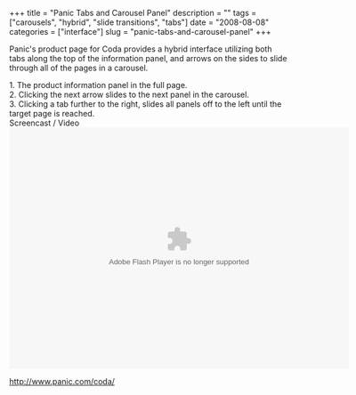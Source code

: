 +++
title = "Panic Tabs and Carousel Panel"
description = ""
tags = ["carousels", "hybrid", "slide transitions", "tabs"]
date = "2008-08-08"
categories = ["interface"]
slug = "panic-tabs-and-carousel-panel"
+++


<p>Panic's product page for Coda provides a hybrid interface utilizing both tabs along the top of the information panel, and arrows on the sides to slide through all of the pages in a carousel.</p>
<div id="screens-full" class="clear"><div class="caption">1. The product information panel in the full page.</div><div class="fullimg clear"><a href="/media/interface/panic-tab-carousel-1.png" class="group" rel="group" title="1. The product information panel in the full page."><img src="/media/interface/panic-tab-carousel-1.png" alt="" class="img-responsive"></a></div></div><div id="screens-full" class="clear"><div class="caption">2. Clicking the next arrow slides to the next panel in the carousel.</div><div class="fullimg clear"><a href="/media/interface/panic-tab-carousel-2.png" class="group" rel="group" title="2. Clicking the next arrow slides to the next panel in the carousel."><img src="/media/interface/panic-tab-carousel-2.png" alt="" class="img-responsive"></a></div></div><div id="screens-full" class="clear"><div class="caption">3. Clicking a tab further to the right, slides all panels off to the left until the target page is reached.</div><div class="fullimg clear"><a href="/media/interface/panic-tab-carousel-3.png" class="group" rel="group" title="3. Clicking a tab further to the right, slides all panels off to the left until the target page is r..."><img src="/media/interface/panic-tab-carousel-3.png" alt="" class="img-responsive"></a></div></div><div class="video"><div class="caption aptureNoAutolink">Screencast / Video</div><div class="video-object"><embed src="http://blip.tv/play/AceKDAA" type="application/x-shockwave-flash" width="610" height="434" allowscriptaccess="always" allowfullscreen="true"></embed></div></div>        
<p><a href="http://www.panic.com/coda/">http://www.panic.com/coda/</a></p>


